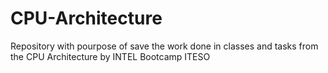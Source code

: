 # CPU-Architecture
Repository with pourpose of save the work done in classes and tasks from the CPU Architecture by INTEL Bootcamp ITESO 
